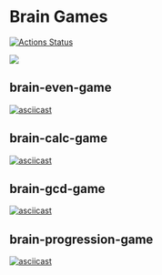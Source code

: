 # Brain Games

[![Actions Status](https://github.com/Mazday21/frontend-project-44/actions/workflows/hexlet-check.yml/badge.svg)](https://github.com/Mazday21/frontend-project-44/actions)

<a href="https://codeclimate.com/github/Mazday21/frontend-project-44/maintainability"><img src="https://api.codeclimate.com/v1/badges/fbc90de8a8df3e2bea1a/maintainability" /></a>

## brain-even-game

[![asciicast](https://asciinema.org/a/aqxT2OZk4jGVoNlTjxbvaxToz.svg)](https://asciinema.org/a/aqxT2OZk4jGVoNlTjxbvaxToz)

## brain-calc-game

[![asciicast](https://asciinema.org/a/nw2riEXNGsKjVFSw4ZbicwLqd.svg)](https://asciinema.org/a/nw2riEXNGsKjVFSw4ZbicwLqd)

## brain-gcd-game

[![asciicast](https://asciinema.org/a/ITwYTu07BUulTjLehbi34z9GE.svg)](https://asciinema.org/a/ITwYTu07BUulTjLehbi34z9GE)

## brain-progression-game

[![asciicast](https://asciinema.org/a/y0HXo0wqyVa2RoWN9g2P2d1a5.svg)](https://asciinema.org/a/y0HXo0wqyVa2RoWN9g2P2d1a5)